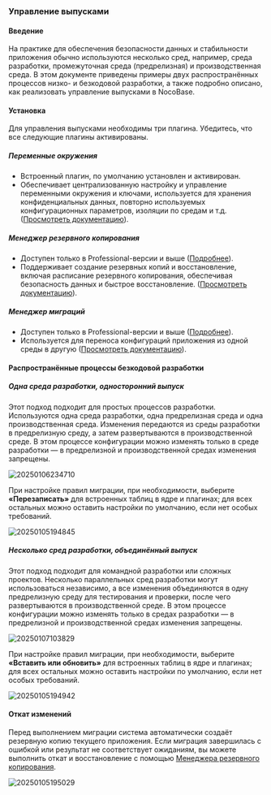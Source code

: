 ### Управление выпусками

#### Введение

На практике для обеспечения безопасности данных и стабильности приложения обычно используются несколько сред, например, среда разработки, промежуточная среда (предрелизная) и производственная среда. В этом документе приведены примеры двух распространённых процессов низко- и безкодовой разработки, а также подробно описано, как реализовать управление выпусками в NocoBase.

#### Установка

Для управления выпусками необходимы три плагина. Убедитесь, что все следующие плагины активированы.

##### Переменные окружения

- Встроенный плагин, по умолчанию установлен и активирован.
- Обеспечивает централизованную настройку и управление переменными окружения и ключами, используется для хранения конфиденциальных данных, повторно используемых конфигурационных параметров, изоляции по средам и т.д. ([Просмотреть документацию](environment-variables)).

##### Менеджер резервного копирования

- Доступен только в Professional-версии и выше ([Подробнее](https://www.nocobase.com/en/commercial)).
- Поддерживает создание резервных копий и восстановление, включая расписание резервного копирования, обеспечивая безопасность данных и быстрое восстановление. ([Просмотреть документацию](/handbook/backups)).

##### Менеджер миграций

- Доступен только в Professional-версии и выше ([Подробнее](https://www.nocobase.com/en/commercial)).
- Используется для переноса конфигураций приложения из одной среды в другую ([Просмотреть документацию](/handbook/migration-manager)).

#### Распространённые процессы безкодовой разработки

##### Одна среда разработки, односторонний выпуск

Этот подход подходит для простых процессов разработки. Используются одна среда разработки, одна предрелизная среда и одна производственная среда. Изменения передаются из среды разработки в предрелизную среду, а затем развертываются в производственной среде. В этом процессе конфигурации можно изменять только в среде разработки — в предрелизной и производственной средах изменения запрещены.

![20250106234710](https://static-docs.nocobase.com/20250106234710.png)

При настройке правил миграции, при необходимости, выберите **«Перезаписать»** для встроенных таблиц в ядре и плагинах; для всех остальных можно оставить настройки по умолчанию, если нет особых требований.

![20250105194845](https://static-docs.nocobase.com/20250105194845.png)

##### Несколько сред разработки, объединённый выпуск

Этот подход подходит для командной разработки или сложных проектов. Несколько параллельных сред разработки могут использоваться независимо, а все изменения объединяются в одну предрелизную среду для тестирования и проверки, после чего развертываются в производственной среде. В этом процессе конфигурации можно изменять только в средах разработки — в предрелизной и производственной средах изменения запрещены.

![20250107103829](https://static-docs.nocobase.com/20250107103829.png)

При настройке правил миграции, при необходимости, выберите **«Вставить или обновить»** для встроенных таблиц в ядре и плагинах; для всех остальных можно оставить настройки по умолчанию, если нет особых требований.

![20250105194942](https://static-docs.nocobase.com/20250105194942.png)

#### Откат изменений

Перед выполнением миграции система автоматически создаёт резервную копию текущего приложения. Если миграция завершилась с ошибкой или результат не соответствует ожиданиям, вы можете выполнить откат и восстановление с помощью [Менеджера резервного копирования](/handbook/backups).

![20250105195029](https://static-docs.nocobase.com/20250105195029.png)
